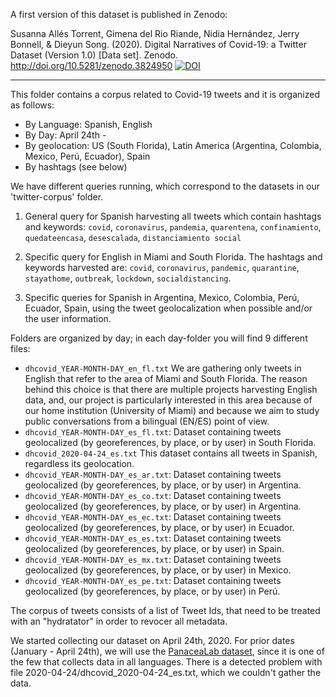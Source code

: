 A first version of this dataset is published in Zenodo: 

Susanna Allés Torrent, Gimena del Rio Riande, Nidia Hernández, Jerry Bonnell, & Dieyun Song. (2020). Digital Narratives of Covid-19: a Twitter Dataset (Version 1.0) [Data set]. Zenodo. http://doi.org/10.5281/zenodo.3824950 [![DOI](https://zenodo.org/badge/DOI/10.5281/zenodo.3824950.svg)](https://doi.org/10.5281/zenodo.3824950)

---

This folder contains a corpus related to Covid-19 tweets and it is organized as follows: 

* By Language: Spanish, English
* By Day: April 24th - 
* By geolocation: US (South Florida), Latin America (Argentina, Colombia, Mexico, Perú, Ecuador), Spain
* By hashtags (see below)

We have different queries running, which correspond to the datasets in our 'twitter-corpus' folder. 

1. General query for Spanish harvesting all tweets which contain hashtags and keywords: `covid`, `coronavirus`, `pandemia`, `quarentena`, `confinamiento`, `quedateencasa`, `desescalada`, `distanciamiento social`

2. Specific query for English in Miami and South Florida. The hashtags and keywords harvested are: `covid`, `coronavirus`, `pandemic`, `quarantine`, `stayathome`, `outbreak`, `lockdown`, `socialdistancing`. 

3. Specific queries for Spanish in Argentina, Mexico, Colombia, Perú, Ecuador, Spain, using the tweet geolocalization when possible and/or the user information.

Folders are organized by day; in each day-folder you will find 9 different files: 

* `dhcovid_YEAR-MONTH-DAY_en_fl.txt` We are gathering only tweets in English that refer to the area of Miami and South Florida. The reason behind this choice is that there are multiple projects harvesting English data, and, our project is particularly interested in this area because of our home institution (University of Miami) and because we aim to study public conversations from a bilingual (EN/ES) point of view. 
* `dhcovid_YEAR-MONTH-DAY_es_fl.txt`: Dataset containing tweets geolocalized (by georeferences, by place, or by user) in South Florida.
* `dhcovid_2020-04-24_es.txt` This dataset contains all tweets in Spanish, regardless its geolocation. 
* `dhcovid_YEAR-MONTH-DAY_es_ar.txt`: Dataset containing tweets geolocalized (by georeferences, by place, or by user) in Argentina. 
* `dhcovid_YEAR-MONTH-DAY_es_co.txt`: Dataset containing tweets geolocalized (by georeferences, by place, or by user) in Argentina. 
* `dhcovid_YEAR-MONTH-DAY_es_ec.txt`: Dataset containing tweets geolocalized (by georeferences, by place, or by user) in Ecuador. 
* `dhcovid_YEAR-MONTH-DAY_es_es.txt`: Dataset containing tweets geolocalized (by georeferences, by place, or by user) in Spain.  
* `dhcovid_YEAR-MONTH-DAY_es_mx.txt`: Dataset containing tweets geolocalized (by georeferences, by place, or by user) in Mexico. 	
* `dhcovid_YEAR-MONTH-DAY_es_pe.txt`: Dataset containing tweets geolocalized (by georeferences, by place, or by user) in Perú. 

The corpus of tweets consists of a list of Tweet Ids, that need to be treated with an "hydratator" in order to revocer all metadata. 

We started collecting our dataset on April 24th, 2020. For prior dates (January - April 24th), we will use the [PanaceaLab dataset](https://github.com/thepanacealab/covid19_twitter), since it is one of the few that collects data in all languages. There is a detected problem with file 2020-04-24/dhcovid_2020-04-24_es.txt, which we couldn't gather the data. 


